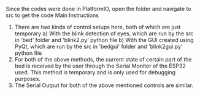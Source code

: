 Since the codes were done in PlatformIO, open the folder and navigate to src to get the code
Main Instructions
1. There are two kinds of control setups here, both of which are just temporary
    a) With the blink detection of eyes, which are run by the src in 'bed' folder and 'blink2.py' python file
    b) With the GUI created using PyQt, which are run by the src in 'bedgui' folder and 'blink2gui.py' python file
2. For both of the above methods, the current state of certain part of the bed is received by the user through the Serial Monitor of the ESP32 used. This method is temporary and is only used for debugging purposes.  
3. The Serial Output for both of the above mentioned controls are similar.

